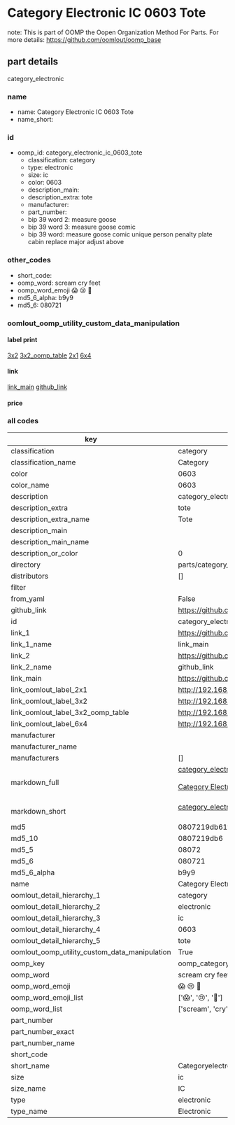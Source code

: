# Category Electronic IC 0603 Tote  

note: This is part of OOMP the Oopen Organization Method For Parts. For more details: https://github.com/oomlout/oomp_base

##  part details



category_electronic

### name
* name: Category Electronic IC 0603 Tote
* name_short: 
### id
* oomp_id: category_electronic_ic_0603_tote
  * classification: category
  * type: electronic
  * size: ic
  * color: 0603
  * description_main: 
  * description_extra: tote
  * manufacturer: 
  * part_number: 
  * bip 39 word 2: measure goose
  * bip 39 word 3: measure goose comic
  * bip 39 word: measure goose comic unique person penalty plate cabin replace major adjust above

### other_codes
* short_code: 
* oomp_word: scream cry feet
* oomp_word_emoji :scream: :cry: :feet:
* md5_6_alpha: b9y9
* md5_6: 080721






### oomlout_oomp_utility_custom_data_manipulation
#### label print
[3x2](http://192.168.1.245:1112/?label=oomp%20b9y9)
[3x2_oomp_table](http://192.168.1.107:1112/?label=oomp%20b9y9)
[2x1](http://192.168.1.242:1112/?label=oomp%20b9y9)
[6x4](http://192.168.1.55:1112/?label=oomp%20b9y9)    

#### link

[link_main](https://github.com/oomlout/oomlout_oomp_current_version_messy/tree/main/parts/category_electronic_ic_0603_tote) [github_link](https://github.com/oomlout/oomlout_oomp_part_src/tree/main/parts/category_electronic_ic_0603_tote)                             

#### price







### all codes 
| key | value |  
| --- | --- |  
| classification | category |  
| classification_name | Category |  
| color | 0603 |  
| color_name | 0603 |  
| description | category_electronic |  
| description_extra | tote |  
| description_extra_name | Tote |  
| description_main |  |  
| description_main_name |  |  
| description_or_color | 0  |  
| directory | parts/category_electronic_ic_0603_tote |  
| distributors | [] |  
| filter |  |  
| from_yaml | False |  
| github_link | https://github.com/oomlout/oomlout_oomp_part_src/tree/main/parts/category_electronic_ic_0603_tote |  
| id | category_electronic_ic_0603_tote |  
| link_1 | https://github.com/oomlout/oomlout_oomp_current_version_messy/tree/main/parts/category_electronic_ic_0603_tote |  
| link_1_name | link_main |  
| link_2 | https://github.com/oomlout/oomlout_oomp_part_src/tree/main/parts/category_electronic_ic_0603_tote |  
| link_2_name | github_link |  
| link_main | https://github.com/oomlout/oomlout_oomp_current_version_messy/tree/main/parts/category_electronic_ic_0603_tote |  
| link_oomlout_label_2x1 | http://192.168.1.242:1112/?label=oomp%20b9y9 |  
| link_oomlout_label_3x2 | http://192.168.1.245:1112/?label=oomp%20b9y9 |  
| link_oomlout_label_3x2_oomp_table | http://192.168.1.107:1112/?label=oomp%20b9y9 |  
| link_oomlout_label_6x4 | http://192.168.1.55:1112/?label=oomp%20b9y9 |  
| manufacturer |  |  
| manufacturer_name |  |  
| manufacturers | [] |  
| markdown_full | [category_electronic_ic_0603_tote](https://github.com/oomlout/oomlout_oomp_current_version_messy/tree/main/parts/category_electronic_ic_0603_tote)<br>[](https://github.com/oomlout/oomlout_oomp_current_version_messy/tree/main/parts/category_electronic_ic_0603_tote)<br>[Category Electronic Ic 0603 Tote](https://github.com/oomlout/oomlout_oomp_current_version_messy/tree/main/parts/category_electronic_ic_0603_tote)<br><br> |  
| markdown_short | [category_electronic_ic_0603_tote](https://github.com/oomlout/oomlout_oomp_current_version_messy/tree/main/parts/category_electronic_ic_0603_tote)<br><br> |  
| md5 | 0807219db61fd4c68a51aed85c99244f |  
| md5_10 | 0807219db6 |  
| md5_5 | 08072 |  
| md5_6 | 080721 |  
| md5_6_alpha | b9y9 |  
| name | Category Electronic IC 0603 Tote |  
| oomlout_detail_hierarchy_1 | category |  
| oomlout_detail_hierarchy_2 | electronic |  
| oomlout_detail_hierarchy_3 | ic |  
| oomlout_detail_hierarchy_4 | 0603 |  
| oomlout_detail_hierarchy_5 | tote |  
| oomlout_oomp_utility_custom_data_manipulation | True |  
| oomp_key | oomp_category_electronic_ic_0603_tote |  
| oomp_word | scream cry feet |  
| oomp_word_emoji | :scream: :cry: :feet: |  
| oomp_word_emoji_list | [':scream:', ':cry:', ':feet:'] |  
| oomp_word_list | ['scream', 'cry', 'feet'] |  
| part_number |  |  
| part_number_exact |  |  
| part_number_name |  |  
| short_code |  |  
| short_name | Categoryelectronic |  
| size | ic |  
| size_name | IC |  
| type | electronic |  
| type_name | Electronic |  
